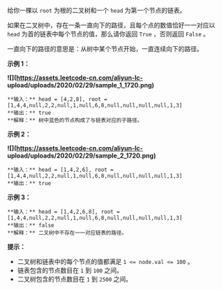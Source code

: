 给你一棵以 `root` 为根的二叉树和一个 `head` 为第一个节点的链表。

如果在二叉树中，存在一条一直向下的路径，且每个点的数值恰好一一对应以 `head` 为首的链表中每个节点的值，那么请你返回 `True` ，否则返回
`False` 。

一直向下的路径的意思是：从树中某个节点开始，一直连续向下的路径。



**示例 1：**

**![](https://assets.leetcode-cn.com/aliyun-lc-
upload/uploads/2020/02/29/sample_1_1720.png)**

    
    
    **输入：** head = [4,2,8], root = [1,4,4,null,2,2,null,1,null,6,8,null,null,null,null,1,3]
    **输出：** true
    **解释：** 树中蓝色的节点构成了与链表对应的子路径。
    

**示例 2：**

**![](https://assets.leetcode-cn.com/aliyun-lc-
upload/uploads/2020/02/29/sample_2_1720.png)**

    
    
    **输入：** head = [1,4,2,6], root = [1,4,4,null,2,2,null,1,null,6,8,null,null,null,null,1,3]
    **输出：** true
    

**示例 3：**

    
    
    **输入：** head = [1,4,2,6,8], root = [1,4,4,null,2,2,null,1,null,6,8,null,null,null,null,1,3]
    **输出：** false
    **解释：** 二叉树中不存在一一对应链表的路径。
    



**提示：**

  * 二叉树和链表中的每个节点的值都满足 `1 <= node.val <= 100` 。
  * 链表包含的节点数目在 `1` 到 `100` 之间。
  * 二叉树包含的节点数目在 `1` 到 `2500` 之间。

